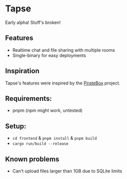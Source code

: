 # Tapse

Early alpha! Stuff's broken!

## Features

* Realtime chat and file sharing with multiple rooms
* Single-binary for easy deployments

## Inspiration
Tapse's features were inspired by the [PirateBox](https://piratebox.cc/) project.

## Requirements:
* pnpm (npm might work, untested)

## Setup:
* `cd frontend` & `pnpm install` & `pnpm build`
* `cargo run/build --release`

## Known problems

* Can't upload files larger than 1GB due to SQLite limits